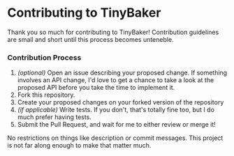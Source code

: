 # Contributing to TinyBaker

Thank you so much for contributing to TinyBaker! Contribution guidelines are small and short until this process becomes unteneble.

### Contribution Process
1. *(optional)* Open an issue describing your proposed change. If something involves an API change, I'd love to get a chance to take a look at the proposed API before you take the time to implement it.
2. Fork this repository.
3. Create your proposed changes on your forked version of the repository
4. *(if applicable)* Write tests. If you don't, that's totally fine too, but I do much prefer having tests.
5. Submit the Pull Request, and wait for me to either review or merge it!

No restrictions on things like description or commit messages. This project is not far along enough to make that matter much. 
